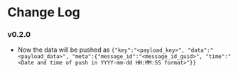 # Change Log

### v0.2.0
 - Now the data will be pushed as ```{"key":"<payload_key>", "data":"<payload_data>", "meta":{"message_id":"<message_id_guid>", "time":"<Date and time of push in YYYY-mm-dd HH:MM:SS format>"}}```
